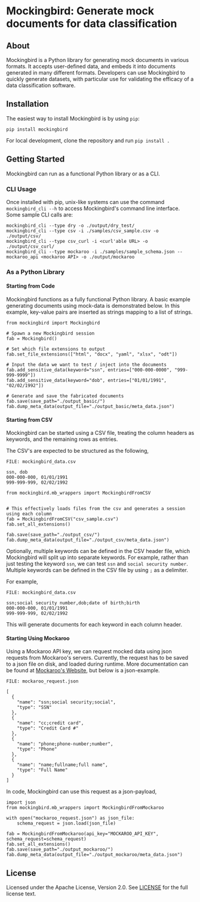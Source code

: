 # Mockingbird: Generate mock documents for data classification

## About

Mockingbird is a Python library for generating mock documents in various formats. It accepts user-defined data, and embeds it into documents generated in many different formats. Developers can use Mockingbird to quickly generate datasets, with particular use for validating the efficacy of a data classification software. 

## Installation
 
The easiest way to install Mockingbird is by using `pip`:

`pip install mockingbird`

For local development, clone the repository and run `pip install .`

## Getting Started

Mockingbird can run as a functional Python library or as a CLI. 


### CLI Usage

Once installed with pip, unix-like systems can use the command `mockingbird_cli --h` to access Mockingbird's 
command line interface. Some sample CLI calls are:

```
mockingbird_cli --type dry -o ./output/dry_test/
mockingbird_cli --type csv -i ./samples/csv_sample.csv -o ./output/csv/
mockingbird_cli --type csv_curl -i <curl'able URL> -o ./output/csv_curl/
mockingbird_cli --type mockaroo -i ./samples/sample_schema.json --mockaroo_api <mockaroo API> -o ./output/mockaroo
```

### As a Python Library

#### Starting from Code

Mockingbird functions as a fully functional Python library. A basic example generating documents using
mock-data is demonstrated below. In this example, key-value pairs are inserted as strings mapping to a list of strings. 


```
from mockingbird import Mockingbird

# Spawn a new Mockingbird session
fab = Mockingbird()

# Set which file extensions to output
fab.set_file_extensions(["html", "docx", "yaml", "xlsx", "odt"])

# Input the data we want to test / inject into the documents
fab.add_sensitive_data(keyword="ssn", entries=["000-000-0000", "999-999-9999"])
fab.add_sensitive_data(keyword="dob", entries=["01/01/1991", "02/02/1992"])

# Generate and save the fabricated documents
fab.save(save_path="./output_basic/")
fab.dump_meta_data(output_file="./output_basic/meta_data.json")
```


#### Starting from CSV

Mockingbird can be started using a CSV file, treating the column headers as keywords, and the remaining rows as entries. 

The CSV's are expected to be structured as the following,
```
FILE: mockingbird_data.csv

ssn, dob
000-000-000, 01/01/1991
999-999-999, 02/02/1992
```

```
from mockingbird.mb_wrappers import MockingbirdFromCSV


# This effectively loads files from the csv and generates a session using each column
fab = MockingbirdFromCSV("csv_sample.csv")
fab.set_all_extensions()

fab.save(save_path="./output_csv/")
fab.dump_meta_data(output_file="./output_csv/meta_data.json")
```

Optionally, multiple keywords can be defined in the CSV header file, which Mockingbird will split up into separate 
keywords. For example, rather than just testing the keyword ```ssn```, we can test ```ssn``` and ```social security number```.
Multiple keywords can be defined in the CSV file by using `;` as a delimiter. 

For example,

```
FILE: mockingbird_data.csv

ssn;social security number,dob;date of birth;birth
000-000-000, 01/01/1991
999-999-999, 02/02/1992
```

This will generate documents for each keyword in each column header. 


#### Starting Using Mockaroo

Using a Mockaroo API key, we can request mocked data using json requests from Mockaroo's servers. Currently, the request has to be saved to
a json file on disk, and loaded during runtime. More documentation can be found at [Mockaroo's Website](https://www.mockaroo.com/api/docs), but below
is a json-example.

```
FILE: mockaroo_request.json

[
  {
    "name": "ssn;social security;social",
    "type": "SSN"
  },
  {
    "name": "cc;credit card",
    "type": "Credit Card #"
  },
  {
    "name": "phone;phone-number;number",
    "type": "Phone"
  },
  {
    "name": "name;fullname;full name",
    "type": "Full Name"
  }
]
```

In code, Mockingbird can use this request as a json-payload, 

```
import json
from mockingbird.mb_wrappers import MockingbirdFromMockaroo

with open("mockaroo_request.json") as json_file:
    schema_request = json.load(json_file)

fab = MockingbirdFromMockaroo(api_key="MOCKAROO_API_KEY", schema_request=schema_request)
fab.set_all_extensions()
fab.save(save_path="./output_mockaroo/")
fab.dump_meta_data(output_file="./output_mockaroo/meta_data.json")
```


## License

Licensed under the Apache License, Version 2.0. See [LICENSE](LICENSE) for the full license text.
